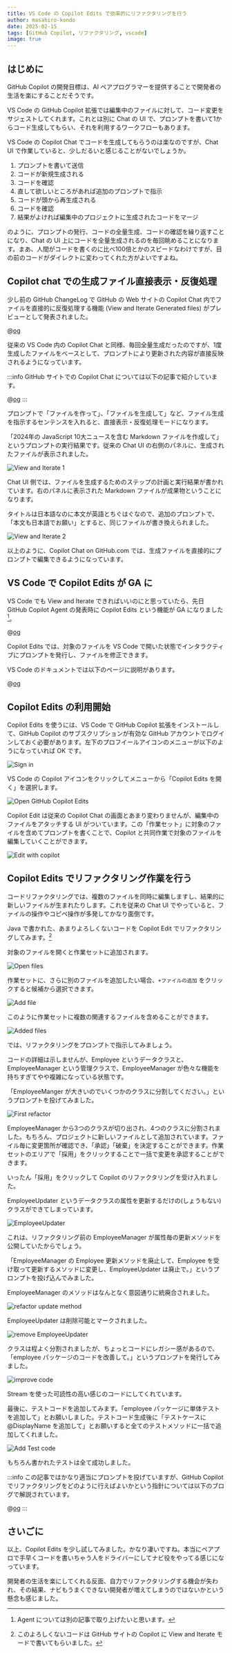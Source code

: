 ```yaml
---
title: VS Code の Copilot Edits で効率的にリファクタリングを行う
author: masahiro-kondo
date: 2025-02-15
tags: [GitHub Copilot, リファクタリング, vscode]
image: true
---
```


## はじめに
GitHub Copilot の開発目標は、AI ペアプログラマーを提供することで開発者の生活を楽にすることだそうです。

VS Code の GitHub Copilot 拡張では編集中のファイルに対して、コード変更をサジェストしてくれます。これとは別に Chat の UI で、プロンプトを書いて1からコード生成してもらい、それを利用するワークフローもあります。

VS Code の Copilot Chat でコードを生成してもらうのは楽なのですが、Chat UI で作業していると、少しだるいと感じることがないでしょうか。

1. プロンプトを書いて送信
2. コードが新規生成される
3. コードを確認
4. 直して欲しいところがあれば追加のプロンプトで指示
5. コードが頭から再生成される
6. コードを確認
7. 結果がよければ編集中のプロジェクトに生成されたコードをマージ

のように、プロンプトの発行、コードの全量生成、コードの確認を繰り返すことになり、Chat の UI 上にコードを全量生成されるのを毎回眺めることになります。まあ、人間がコードを書くのに比べ100倍とかのスピードなわけですが、目の前のコードがダイレクトに変わってくれた方がよいですよね。

## Copilot chat での生成ファイル直接表示・反復処理

少し前の GitHub ChangeLog で GitHub の Web サイトの Copilot Chat 内でファイルを直接的に反復処理する機能 (View and Iterate Generated files) がプレビューとして発表されました。

@[og](https://github.blog/changelog/2025-02-05-view-and-iterate-on-generated-files-directly-within-copilot-chat-preview/)

従来の VS Code 内の Copilot Chat と同様、毎回全量生成だったのですが、1度生成したファイルをベースとして、プロンプトにより更新された内容が直接反映されるようになっています。

:::info
GitHub サイトでの Copilot Chat については以下の記事で紹介しています。

@[og](/blogs/2024/09/28/github-copilot-in-github-com/)
:::

プロンプトで「ファイルを作って」、「ファイルを生成して」など、ファイル生成を指示するセンテンスを入れると、直接表示・反復処理モードになります。

「2024年の JavaScript 10大ニュースを含む Markdown ファイルを作成して」というプロンプトの実行結果です。従来の Chat UI の右側のパネルに、生成されたファイルが表示されました。

![View and Iterate 1](https://i.gyazo.com/77313d6025ab75a0eadc113861040e29.png)

Chat UI 側では、ファイルを生成するためのステップの計画と実行結果が書かれています。右のパネルに表示された Markdown ファイルが成果物ということになります。

タイトルは日本語なのに本文が英語とちぐはぐなので、追加のプロンプトで、「本文も日本語でお願い」とすると、同じファイルが書き換えられました。

![View and Iterate 2](https://i.gyazo.com/1be02f320116a2cdc9be2b606a56bcb4.png)

以上のように、Copilot Chat on GitHub.com では、生成ファイルを直接的にプロンプトで編集できるようになっています。

## VS Code で Copilot Edits が GA に

VS Code でも View and Iterate できればいいのにと思っていたら、先日 GitHub Copilot Agent の発表時に Copilot Edits という機能が GA になりました[^1]。

@[og](https://github.blog/news-insights/product-news/github-copilot-the-agent-awakens/)

Copilot Edits では、対象のファイルを VS Code で開いた状態でインタラクティブにプロンプトを発行し、ファイルを修正できます。

[^1]: Agent については別の記事で取り上げたいと思います。

VS Code のドキュメントでは以下のページに説明があります。

@[og](https://code.visualstudio.com/docs/copilot/copilot-edits)

## Copilot Edits の利用開始
Copilot Edits を使うには、VS Code で GitHub Copilot 拡張をインストールして、GitHub Copilot のサブスクリプションが有効な GitHub アカウントでログインしておく必要があります。左下のプロフイールアイコンのメニューが以下のようになっていれば OK です。

![Sign in](https://i.gyazo.com/3a2aeeac8f7e01b43d81f79f11381ff2.png)

VS Code の Copilot アイコンをクリックしてメニューから「Copilot Edits を開く」を選択します。

![Open GitHub Copilot Edits](https://i.gyazo.com/69de8f32a33f71901df544d4f14efff8.png)

Copilot Edit は従来の Copilot Chat の画面とあまり変わりませんが、編集中のファイルをアタッチする UI がついています。この「作業セット」に対象のファイルを含めてプロンプトを書くことで、Copilot と共同作業で対象のファイルを編集していくことができます。

![Edit with copilot](https://i.gyazo.com/74a12ac779168465dd1a64f59cdee506.png)

## Copilot Edits でリファクタリング作業を行う
コードリファクタリングでは、複数のファイルを同時に編集しますし、結果的に新しいファイルが生まれたりします。これを従来の Chat UI でやっていると、ファイルの操作やコピペ操作が多発してかなり面倒です。

Java で書かれた、あまりよろしくないコードを Copilot Edit でリファクタリングしてみます。[^2]

[^2]: このよろしくないコードは GitHub サイトの Copilot に View and Iterate モードで書いてもらいました。

対象のファイルを開くと作業セットに追加されます。

![Open files](https://i.gyazo.com/c192e4c4f532b863eca04ac3a265138c.png)

作業セットに、さらに別のファイルを追加したい場合、`+ファイルの追加` をクリックすると候補から選択できます。

![Add file](https://i.gyazo.com/7df319ec6104abb84db205960c6f7173.png)

このように作業セットに複数の関連するファイルを含めることができます。

![Added files](https://i.gyazo.com/c4d59771b0c8695d27b1024f0e0b9190.png)

では、リファクタリングをプロンプトで指示してみましょう。

コードの詳細は示しませんが、Employee というデータクラスと、EmployeeManager という管理クラスで、EmployeeManager が色々な機能を持ちすぎてやや複雑になっている状態です。

「EmployeeManger が大きいのでいくつかのクラスに分割してください。」というプロンプトを投げてみました。

![First refactor](https://i.gyazo.com/ae2aac8531f8e58b43505960556f3ed8.png)

EmployeeManager から3つのクラスが切り出され、4つのクラスに分割されました。もちろん、プロジェクトに新しいファイルとして追加されています。ファイル毎に変更箇所が確認でき、「承認」「破棄」を決定することができます。作業セットのエリアで「採用」をクリックすることで一括で変更を承認することができます。

いったん「採用」をクリックして Copilot のリファクタリングを受け入れました。

EmployeeUpdater というデータクラスの属性を更新するだけの(しょうもない)クラスができてしまっています。

![EmployeeUpdater](https://i.gyazo.com/953db4fd06af176fe4991d0fcaf30e4a.png)

これは、リファクタリング前の EmployeeManager が属性毎の更新メソッドを公開していたからでしょう。

「EmployeeManager の Employee 更新メソッドを廃止して、Employee を受け取って更新するメソッドに変更し、EmployeeUpdater は廃止で。」というプロンプトを投げ込んでみました。

EmployeeManager のメソッドはなんとなく意図通りに統廃合されました。

![refactor update method](https://i.gyazo.com/069a5bab5130a6dc0c18b606f0333200.png)

EmployeeUpdater は削除可能とマークされました。

![remove EmployeeUpdater](https://i.gyazo.com/0dc403a254a4106766d29f65e85c4056.png)

クラスは程よく分割されましたが、ちょっとコードにレガシー感があるので、「employee パッケージのコードを改善して。」というプロンプトを発行してみました。

![improve code](https://i.gyazo.com/0858996b9f21d32075e19b5c81ab8561.png)

Stream を使った可読性の高い感じのコードにしてくれています。

最後に、テストコードを追加してみます。「employee パッケージに単体テストを追加して」とお願いしました。テストコード生成後に「テストケースに @DisplayName を追加して」とお願いすると全てのテストメソッドに一括で追加してくれました。

![Add Test code](https://i.gyazo.com/3e9fd6e68500930779dcb4bba34eb3ce.png)

もちろん書かれたテストは全て成功しました。

:::info
この記事ではかなり適当にプロンプトを投げていますが、GitHub Copilot でリファクタリングをどのように行えばよいかという指針については以下のブログで解説されています。

@[og](https://github.blog/ai-and-ml/github-copilot/how-to-refactor-code-with-github-copilot/)
:::

## さいごに
以上、Copilot Edits を少し試してみました。かなり凄いですね。本当にペアプロで手早くコードを書いちゃう人をドライバーにしてナビ役をやってる感じになっています。

開発者の生活を楽にしてくれる反面、自力でリファクタリングする機会が失われ、その結果、ナビもうまくできない開発者が増えてしまうのではないかという懸念も感じました。
